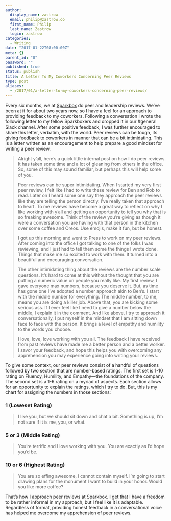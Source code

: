 ```yaml
---
author:
  display_name: zastrow
  email: philip@zastrow.co
  first_name: Philip
  last_name: Zastrow
  login: zastrow
categories:
  - Writing
date: "2017-01-22T08:00:00Z"
meta: {}
parent_id: "0"
password: ""
published: true
status: publish
title: A Letter To My Coworkers Concerning Peer Reviews
type: post
aliases:
  - /2017/01/a-letter-to-my-coworkers-concerning-peer-reviews/
---
```

<p>Every six months, we at <a href="http://seesparkbox.com">Sparkbox</a> do peer and leadership reviews. We’ve been at it for about two years now, so I have a feel for an approach to providing feedback to my coworkers. Following a conversation I wrote the following letter to my fellow Sparkboxers and dropped it in our &#35;general Slack channel. After some positive feedback, I was further encouraged to share this letter, verbatim, with the world. Peer reviews can be tough, its giving feedback to coworkers in manner that can be a bit intimidating. This is a letter written as an encouragement to help prepare a good mindset for writing a peer review.</p>
<blockquote>
<p>Alright y’all, here’s a quick little internal post on how I do peer reviews. It has taken some time and a lot of gleaning from others in the office. So, some of this may sound familiar, but perhaps this will help some of you.</p>
<p>Peer reviews can be super intimidating. When I started my very first peer review, I felt like I had to write these review for Ben and Rob to read. Later on I heard some one say they approach the peer reviews like they are telling the person directly. I’ve really taken that approach to heart. To me reviews have become a great way to reflect on why I like working with y’all and getting an opportunity to tell you why that is so freaking awesome. Think of the review you’re giving as though it were a conversation you are having with that person in the kitchen over some coffee and Oreos. Use emojis, make it fun, but be honest.</p>
<p>I got up this morning and went to Press to work on my peer reviews. After coming into the office I got talking to one of the folks I was reviewing, and I just had to tell them some the things I wrote done. Things that make me so excited to work with them. It turned into a beautiful and encouraging conversation.</p>
<p>The other intimidating thing about the reviews are the number scale questions. It’s hard to come at this without the thought that you are putting a numeric value on people you really like. My first review, I gave everyone max numbers, because you deserve it. But, as time has gone one I’ve adopted a number approach akin to Ben’s. I start with the middle number for everything. The middle number, to me, means you are doing a killer job. Above that, you are kicking some serious ass. If I ever feel like I need to give a number below the middle, I explain it in the comment. And like above, I try to approach it conversationally, I put myself in the mindset that I am sitting down face to face with the person. It brings a level of empathy and humility to the words you choose.</p>
<p>I love, love, love working with you all. The feedback I have received from past reviews have made me a better person and a better worker. I savor your feedback, and hope this helps you with overcoming any apprehension you may experience going into writing your reviews.</p>
</blockquote>
<p>To give some context, our peer reviews consist of a handful of questions followed by two section that are number-based ratings. The first set is 1-10 rating on Fluency, Humility, and Empathy—the foundations of the company. The second set is a 1-6 rating on a myriad of aspects. Each section allows for an opportunity to explain the ratings, which I try to do. But, this is my chart for assigning the numbers in those sections:</p>
<h3 id="1-loweset-rating">1 (Loweset Rating)</h3>
<blockquote>
<p>I like you, but we should sit down and chat a bit. Something is up, I’m not sure if it is me, you, or what.</p>
</blockquote>
<h3 id="5-or-3-middle-rating">5 or 3 (Middle Rating)</h3>
<blockquote>
<p>You’re terrific and I love working with you. You are exactly as I’d hope you’d be.</p>
</blockquote>
<h3 id="10-or-6-highest-rating">10 or 6 (Highest Rating)</h3>
<blockquote>
<p>You are so effing awesome, I cannot contain myself. I’m going to start drawing plans for the monument I want to build in your honor. Would you like more coffee?</p>
</blockquote>
<p>That’s how I approach peer reviews at Sparkbox. I get that I have a freedom to be rather informal in my approach, but I feel like it is adaptable. Regardless of format, providing honest feedback in a conversational voice has helped me overcome my apprehension of peer reviews.</p>
